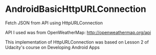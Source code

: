 # AndroidBasicHttpURLConnection
Fetch JSON from API using HttpURLConnection

API I used was from OpenWeatherMap: http://openweathermap.org/api

This implementation of HttpURLConnection was based on Lesson 2 of Udacity's course on Developing Android Apps
